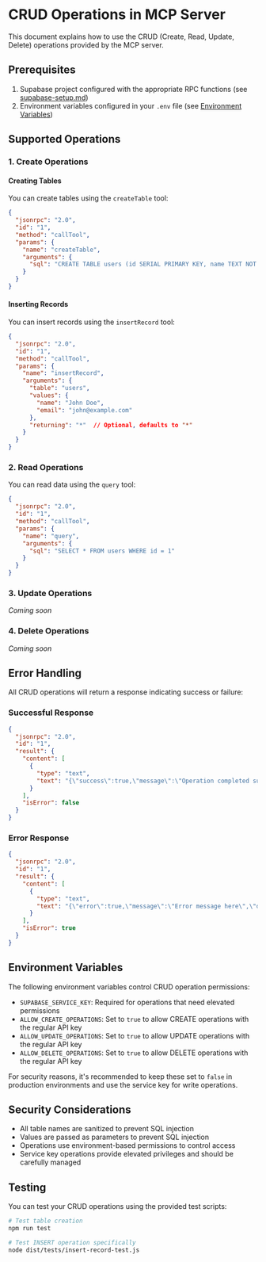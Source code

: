 # CRUD Operations in MCP Server

This document explains how to use the CRUD (Create, Read, Update, Delete) operations provided by the MCP server.

## Prerequisites

1. Supabase project configured with the appropriate RPC functions (see [supabase-setup.md](./supabase-setup.md))
2. Environment variables configured in your `.env` file (see [Environment Variables](#environment-variables))

## Supported Operations

### 1. Create Operations

#### Creating Tables

You can create tables using the `createTable` tool:

```json
{
  "jsonrpc": "2.0",
  "id": "1",
  "method": "callTool",
  "params": {
    "name": "createTable",
    "arguments": {
      "sql": "CREATE TABLE users (id SERIAL PRIMARY KEY, name TEXT NOT NULL, email TEXT UNIQUE, created_at TIMESTAMPTZ DEFAULT NOW())"
    }
  }
}
```

#### Inserting Records

You can insert records using the `insertRecord` tool:

```json
{
  "jsonrpc": "2.0",
  "id": "1",
  "method": "callTool",
  "params": {
    "name": "insertRecord",
    "arguments": {
      "table": "users",
      "values": {
        "name": "John Doe",
        "email": "john@example.com"
      },
      "returning": "*"  // Optional, defaults to "*"
    }
  }
}
```

### 2. Read Operations

You can read data using the `query` tool:

```json
{
  "jsonrpc": "2.0",
  "id": "1",
  "method": "callTool",
  "params": {
    "name": "query",
    "arguments": {
      "sql": "SELECT * FROM users WHERE id = 1"
    }
  }
}
```

### 3. Update Operations

_Coming soon_

### 4. Delete Operations

_Coming soon_

## Error Handling

All CRUD operations will return a response indicating success or failure:

### Successful Response

```json
{
  "jsonrpc": "2.0",
  "id": "1",
  "result": {
    "content": [
      {
        "type": "text",
        "text": "{\"success\":true,\"message\":\"Operation completed successfully\",\"data\":[...]}"
      }
    ],
    "isError": false
  }
}
```

### Error Response

```json
{
  "jsonrpc": "2.0",
  "id": "1",
  "result": {
    "content": [
      {
        "type": "text",
        "text": "{\"error\":true,\"message\":\"Error message here\",\"details\":\"Additional error details\"}"
      }
    ],
    "isError": true
  }
}
```

## Environment Variables

The following environment variables control CRUD operation permissions:

- `SUPABASE_SERVICE_KEY`: Required for operations that need elevated permissions
- `ALLOW_CREATE_OPERATIONS`: Set to `true` to allow CREATE operations with the regular API key
- `ALLOW_UPDATE_OPERATIONS`: Set to `true` to allow UPDATE operations with the regular API key
- `ALLOW_DELETE_OPERATIONS`: Set to `true` to allow DELETE operations with the regular API key

For security reasons, it's recommended to keep these set to `false` in production environments and use the service key for write operations.

## Security Considerations

- All table names are sanitized to prevent SQL injection
- Values are passed as parameters to prevent SQL injection
- Operations use environment-based permissions to control access
- Service key operations provide elevated privileges and should be carefully managed

## Testing

You can test your CRUD operations using the provided test scripts:

```bash
# Test table creation
npm run test

# Test INSERT operation specifically
node dist/tests/insert-record-test.js
``` 